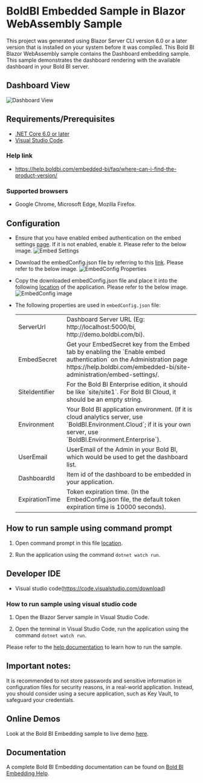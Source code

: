 # BoldBI Embedded Sample in Blazor WebAssembly Sample

This project was generated using Blazor Server CLI version 6.0 or a later version that is installed on your system before it was compiled. This Bold BI Blazor WebAssembly sample contains the Dashboard embedding sample. This sample demonstrates the dashboard rendering with the available dashboard in your Bold BI server.

## Dashboard View

![Dashboard View](https://github.com/boldbi/aspnet-core-sample/assets/91586758/43ac1183-3130-4377-8fcd-aeb0b7a71a4c)

 ## Requirements/Prerequisites

 * [.NET Core 6.0 or later](https://dotnet.microsoft.com/en-us/download/dotnet-core)
 * [Visual Studio Code](https://code.visualstudio.com/download).

 ### Help link

 * https://help.boldbi.com/embedded-bi/faq/where-can-i-find-the-product-version/

 ### Supported browsers
  
  * Google Chrome, Microsoft Edge, Mozilla Firefox.

 ## Configuration

  * Ensure that you have enabled embed authentication on the embed settings [page](https://github.com/boldbi/aspnet-core-sample/assets/91586758/68695d1a-ebd0-4577-a6bb-d37e89e98379). If it is not enabled, enable it. Please refer to the below image.
  ![Embed Settings](https://github.com/boldbi/aspnet-core-sample/assets/91586758/b3a81978-9eb4-42b2-92bb-d1e2735ab007)

  * Download the embedConfig.json file by referring to this [link](https://help.boldbi.com/embedded-bi/site-administration/embed-settings/#get-embed-configuration-file). Please refer to the below image.
   ![EmbedConfig Properties](https://github.com/boldbi/aspnet-core-sample/assets/91586758/f2915a54-010b-45c6-b608-3817cb713dc9)

  * Copy the downloaded embedConfig.json file and place it into the following [location](https://github.com/boldbi/blazor-webassembly-sample/tree/master/BlazorWebAssembly) of the application. Please refer to the below image.
  ![EmbedConfig image](https://github.com/boldbi/aspnet-core-sample/assets/91586758/a1316cfb-d18e-4f4b-9dbc-57adf44fbcfb)

  * The following properties are used in `embedConfig.json` file:

    <meta charset="utf-8"/>
    <table>
    <tbody>
        <tr>
            <td align="left">ServerUrl</td>
            <td align="left">Dashboard Server URL (Eg: http://localhost:5000/bi, http://demo.boldbi.com/bi).</td>
        </tr>
        <tr>
            <td align="left">EmbedSecret</td>
            <td align="left">Get your EmbedSecret key from the Embed tab by enabling the `Enable embed authentication` on the Administration page https://help.boldbi.com/embedded-bi/site-administration/embed-settings/.</td>
        </tr>
        <tr>
            <td align="left">SiteIdentifier</td>
            <td align="left">For the Bold BI Enterprise edition, it should be like `site/site1`. For Bold BI Cloud, it should be an empty string.</td>
        </tr>
        <tr>
            <td align="left">Environment</td>
            <td align="left">Your Bold BI application environment. (If it is cloud analytics server, use `BoldBI.Environment.Cloud`; if it is your own server, use `BoldBI.Environment.Enterprise`).</td>
        </tr>
        <tr>
            <td align="left">UserEmail</td>
            <td align="left">UserEmail of the Admin in your Bold BI, which would be used to get the dashboard list.</td>
        </tr>
        <tr>
            <td align="left">DashboardId</td>
            <td align="left">Item id of the dashboard to be embedded in your application.</td>
        </tr>
        <tr>
            <td align="left">ExpirationTime</td>
            <td align="left">Token expiration time. (In the EmbedConfig.json file, the default token expiration time is 10000 seconds).</td>
        </tr>
    </tbody>
    </table>

## How to run sample using command prompt 
    
  1. Open command prompt in this file [location](https://github.com/boldbi/blazor-webassembly-sample/tree/master/BlazorWebAssembly).
  
  2. Run the application using the command `dotnet watch run`.

 ## Developer IDE

  * Visual studio code(https://code.visualstudio.com/download)

  ### How to run sample using visual studio code
 
  1. Open the Blazor Server sample in Visual Studio Code. 
   
  2. Open the terminal in Visual Studio Code, run the application using the command `dotnet watch run`.


Please refer to the [help documentation](https://help.boldbi.com/embedded-bi/javascript-based/samples/v3.3.40-or-later/blazor-with-javascript/#how-to-run-the-blazor-webassembly-sample) to learn how to run the sample.

## Important notes:

It is recommended to not store passwords and sensitive information in configuration files for security reasons, in a real-world application. Instead, you should consider using a secure application, such as Key Vault, to safeguard your credentials.

## Online Demos

Look at the Bold BI Embedding sample to live demo [here](https://samples.boldbi.com/embed).


## Documentation

A complete Bold BI Embedding documentation can be found on [Bold BI Embedding Help](https://help.boldbi.com/embedded-bi/javascript-based/).
